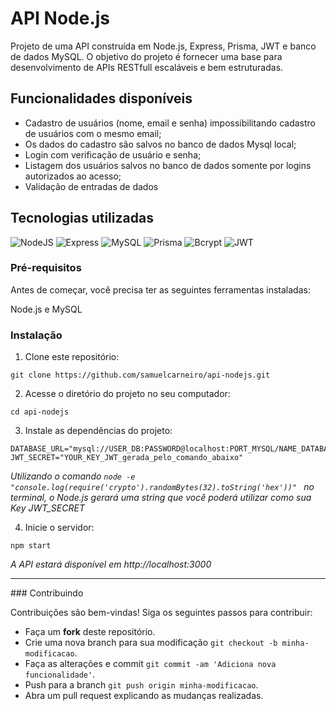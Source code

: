 # API Node.js
<p>Projeto de uma API construída em Node.js, Express, Prisma, JWT e banco de dados MySQL. O objetivo do projeto é fornecer uma base para desenvolvimento de APIs RESTfull escaláveis e bem estruturadas.</p>

## Funcionalidades disponíveis
- Cadastro de usuários (nome, email e senha) impossibilitando cadastro de usuários com o mesmo email;
- Os dados do cadastro são salvos no banco de dados Mysql local;
- Login com verificação de usuário e senha;
- Listagem dos usuários salvos no banco de dados somente por logins autorizados ao acesso;
- Validação de entradas de dados


## Tecnologias utilizadas
![NodeJS](https://img.shields.io/badge/node.js-6DA55F?style=for-the-badge&logo=node.js&logoColor=white)
![Express](https://img.shields.io/badge/express.js-%23404d59.svg?style=for-the-badge&logo=express&logoColor=%2361DAFB)
![MySQL](https://img.shields.io/badge/MySQL-02569B?style=for-the-badge&logo=mysql&logoColor=white)
![Prisma](https://img.shields.io/badge/Prisma-000?style=for-the-badge&logo=windows&logoColor=2CA5E0)
![Bcrypt](https://img.shields.io/badge/Bcrypt-35495E?style=for-the-badge)
![JWT](https://img.shields.io/badge/Jwt-5C2D91?style=for-the-badge)


### Pré-requisitos
<p>Antes de começar, você precisa ter as seguintes ferramentas instaladas:</p>
Node.js e MySQL

### Instalação
1. Clone este repositório:
```
git clone https://github.com/samuelcarneiro/api-nodejs.git
```
2. Acesse o diretório do projeto no seu computador:
```
cd api-nodejs
```
3. Instale as dependências do projeto:
```
DATABASE_URL="mysql://USER_DB:PASSWORD@localhost:PORT_MYSQL/NAME_DATABASE"
JWT_SECRET="YOUR_KEY_JWT_gerada_pelo_comando_abaixo"
```
*Utilizando o comando `node -e "console.log(require('crypto').randomBytes(32).toString('hex'))"
` no terminal, o Node.js gerará uma string que você poderá utilizar como sua Key JWT_SECRET*

4. Inicie o servidor:
```
npm start
```
*A API estará disponível em http://localhost:3000*
<hr>
### Contribuindo
<p>Contribuições são bem-vindas! Siga os seguintes passos para contribuir:</p>

- Faça um **fork** deste repositório.
- Crie uma nova branch para sua modificação `git checkout -b minha-modificacao`.
- Faça as alterações e commit `git commit -am 'Adiciona nova funcionalidade'`.
- Push para a branch `git push origin minha-modificacao`.
- Abra um pull request explicando as mudanças realizadas.
